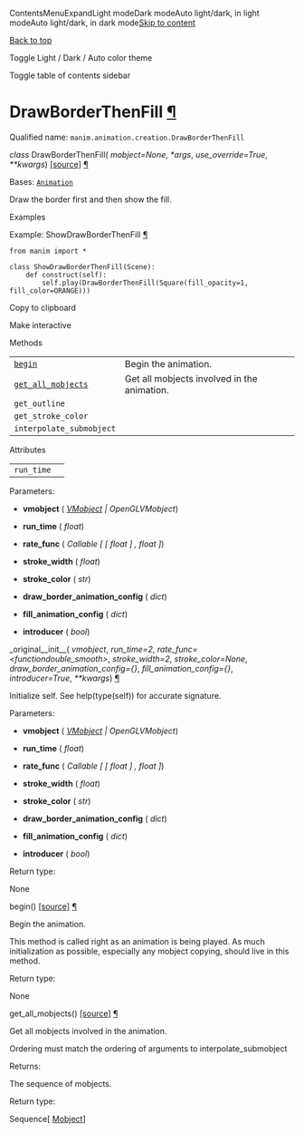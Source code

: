 ContentsMenuExpandLight modeDark modeAuto light/dark, in light modeAuto light/dark, in dark mode[Skip to content](https://docs.manim.community/en/stable/reference/manim.animation.creation.DrawBorderThenFill.html#furo-main-content)

[Back to top](https://docs.manim.community/en/stable/reference/manim.animation.creation.DrawBorderThenFill.html#)

Toggle Light / Dark / Auto color theme

Toggle table of contents sidebar

# DrawBorderThenFill [¶](https://docs.manim.community/en/stable/reference/manim.animation.creation.DrawBorderThenFill.html\#drawborderthenfill "Link to this heading")

Qualified name: `manim.animation.creation.DrawBorderThenFill`

_class_ DrawBorderThenFill( _mobject=None_, _\*args_, _use\_override=True_, _\*\*kwargs_) [\[source\]](https://docs.manim.community/en/stable/_modules/manim/animation/creation.html#DrawBorderThenFill) [¶](https://docs.manim.community/en/stable/reference/manim.animation.creation.DrawBorderThenFill.html#manim.animation.creation.DrawBorderThenFill "Link to this definition")

Bases: [`Animation`](https://docs.manim.community/en/stable/reference/manim.animation.animation.Animation.html#manim.animation.animation.Animation "manim.animation.animation.Animation")

Draw the border first and then show the fill.

Examples

Example: ShowDrawBorderThenFill [¶](https://docs.manim.community/en/stable/reference/manim.animation.creation.DrawBorderThenFill.html#showdrawborderthenfill)

```
from manim import *

class ShowDrawBorderThenFill(Scene):
    def construct(self):
        self.play(DrawBorderThenFill(Square(fill_opacity=1, fill_color=ORANGE)))

```

Copy to clipboard

Make interactive

Methods

|     |     |
| --- | --- |
| [`begin`](https://docs.manim.community/en/stable/reference/manim.animation.creation.DrawBorderThenFill.html#manim.animation.creation.DrawBorderThenFill.begin "manim.animation.creation.DrawBorderThenFill.begin") | Begin the animation. |
| [`get_all_mobjects`](https://docs.manim.community/en/stable/reference/manim.animation.creation.DrawBorderThenFill.html#manim.animation.creation.DrawBorderThenFill.get_all_mobjects "manim.animation.creation.DrawBorderThenFill.get_all_mobjects") | Get all mobjects involved in the animation. |
| `get_outline` |  |
| `get_stroke_color` |  |
| `interpolate_submobject` |  |

Attributes

|     |     |
| --- | --- |
| `run_time` |  |

Parameters:

- **vmobject** ( [_VMobject_](https://docs.manim.community/en/stable/reference/manim.mobject.types.vectorized_mobject.VMobject.html#manim.mobject.types.vectorized_mobject.VMobject "manim.mobject.types.vectorized_mobject.VMobject") _\|_ _OpenGLVMobject_)

- **run\_time** ( _float_)

- **rate\_func** ( _Callable_ _\[_ _\[_ _float_ _\]_ _,_ _float_ _\]_)

- **stroke\_width** ( _float_)

- **stroke\_color** ( _str_)

- **draw\_border\_animation\_config** ( _dict_)

- **fill\_animation\_config** ( _dict_)

- **introducer** ( _bool_)


\_original\_\_init\_\_( _vmobject_, _run\_time=2_, _rate\_func=<functiondouble\_smooth>_, _stroke\_width=2_, _stroke\_color=None_, _draw\_border\_animation\_config={}_, _fill\_animation\_config={}_, _introducer=True_, _\*\*kwargs_) [¶](https://docs.manim.community/en/stable/reference/manim.animation.creation.DrawBorderThenFill.html#manim.animation.creation.DrawBorderThenFill._original__init__ "Link to this definition")

Initialize self. See help(type(self)) for accurate signature.

Parameters:

- **vmobject** ( [_VMobject_](https://docs.manim.community/en/stable/reference/manim.mobject.types.vectorized_mobject.VMobject.html#manim.mobject.types.vectorized_mobject.VMobject "manim.mobject.types.vectorized_mobject.VMobject") _\|_ _OpenGLVMobject_)

- **run\_time** ( _float_)

- **rate\_func** ( _Callable_ _\[_ _\[_ _float_ _\]_ _,_ _float_ _\]_)

- **stroke\_width** ( _float_)

- **stroke\_color** ( _str_)

- **draw\_border\_animation\_config** ( _dict_)

- **fill\_animation\_config** ( _dict_)

- **introducer** ( _bool_)


Return type:

None

begin() [\[source\]](https://docs.manim.community/en/stable/_modules/manim/animation/creation.html#DrawBorderThenFill.begin) [¶](https://docs.manim.community/en/stable/reference/manim.animation.creation.DrawBorderThenFill.html#manim.animation.creation.DrawBorderThenFill.begin "Link to this definition")

Begin the animation.

This method is called right as an animation is being played. As much
initialization as possible, especially any mobject copying, should live in this
method.

Return type:

None

get\_all\_mobjects() [\[source\]](https://docs.manim.community/en/stable/_modules/manim/animation/creation.html#DrawBorderThenFill.get_all_mobjects) [¶](https://docs.manim.community/en/stable/reference/manim.animation.creation.DrawBorderThenFill.html#manim.animation.creation.DrawBorderThenFill.get_all_mobjects "Link to this definition")

Get all mobjects involved in the animation.

Ordering must match the ordering of arguments to interpolate\_submobject

Returns:

The sequence of mobjects.

Return type:

Sequence\[ [Mobject](https://docs.manim.community/en/stable/reference/manim.mobject.mobject.Mobject.html#manim.mobject.mobject.Mobject "manim.mobject.mobject.Mobject")\]